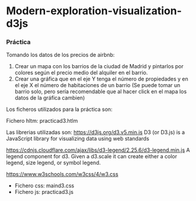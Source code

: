 # Modern-exploration-visualization-d3js


### Práctica

Tomando los datos de los precios de airbnb:
1. Crear un mapa con los barrios de la ciudad de Madrid y pintarlos por colores según el precio medio del alquiler en el barrio.
2. Crear una gráfica que en el eje Y tenga el número de propiedades y en el eje X el número de habitaciones de un barrio (Se puede tomar un barrio  solo, pero sería recomendable que al hacer click en el mapa los datos de la gráfica cambien)

Los ficheros utilizados para la práctica son:

Fichero hltm: practicad3.htlm

Las librerias utilizadas son:
  https://d3js.org/d3.v5.min.js  D3 (or D3.js) is a JavaScript library for visualizing data using web standards
  
  https://cdnjs.cloudflare.com/ajax/libs/d3-legend/2.25.6/d3-legend.min.js
  A legend component for d3. Given a d3.scale it can create either a color legend, size legend, or symbol legend.
  
  https://www.w3schools.com/w3css/4/w3.css

- Fichero css: maind3.css
- Fichero js: practicad3.js


